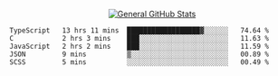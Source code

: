 <p align="center">
  <a href="https://github.com/AndyDevv">
    <img src="https://github-readme-stats.vercel.app/api?username=AndyDevv&custom_title=General%20GitHub%20Stats&theme=aura_dark" alt="General GitHub Stats">
  </a>
</p>

<!--START_SECTION:waka-->
```text
TypeScript   13 hrs 11 mins  ██████████████████▓░░░░░░   74.64 % 
C            2 hrs 3 mins    ███░░░░░░░░░░░░░░░░░░░░░░   11.63 % 
JavaScript   2 hrs 2 mins    ███░░░░░░░░░░░░░░░░░░░░░░   11.59 % 
JSON         9 mins          ▒░░░░░░░░░░░░░░░░░░░░░░░░   00.89 % 
SCSS         5 mins          ░░░░░░░░░░░░░░░░░░░░░░░░░   00.49 % 
```
<!--END_SECTION:waka-->
